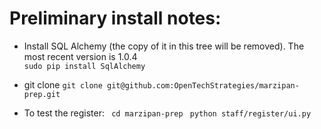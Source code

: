 # Preliminary install notes:

* Install SQL Alchemy (the copy of it in this tree will be removed).  The most
  recent version is 1.0.4  
   `sudo pip install SqlAlchemy`

* git clone
  `git clone git@github.com:OpenTechStrategies/marzipan-prep.git`

* To test the register:
  ` cd marzipan-prep`
  ` python staff/register/ui.py`
